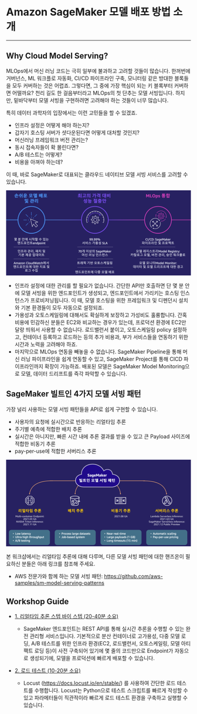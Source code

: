 # Amazon SageMaker 모델 배포 방법 소개
---

## Why Cloud Model Serving?

MLOps에서 머신 러닝 코드는 극히 일부에 불과하고 고려할 것들이 많습니다. 한꺼번에 거버넌스, ML 워크플로 자동화, CI/CD 파이프라인 구축, 모니터링 같은 방대한 블록들을 모두 커버하는 것은 어렵죠. 그렇다면, 그 중에 가장 핵심이 되는 키 블록부터 커버하면 어떨까요? 천리 길도 한 걸음부터라고 MLOps의 첫 단추는 모델 서빙입니다. 하지만, 밑바닥부터 모델 서빙을 구현하려면 고려해야 하는 것들이 너무 많습니다.

특히 데이터 과학자의 입장에서는 이런 고민들을 할 수 있겠죠.
- 인프라 설정은 어떻게 해야 하는지? 
- 갑자기 호스팅 서버가 셧다운된다면 어떻게 대처할 것인지? 
- 머신러닝 프레임워크 버전 관리는?
- 동시 접속자들이 확 몰린다면? 
- A/B 테스트는 어떻게?
- 비용을 아껴야 하는데?

이 때, 바로 SageMaker로 대표되는 클라우드 네이티브 모델 서빙 서비스를 고려할 수 있습니다.

![overview_1](img/overview_1.png)

- 인프라 설정에 대한 관리를 할 필요가 없습니다. 간단한 API만 호출하면 단 몇 분 안에 모델 서빙을 위한 엔드포인트가 생성되고, 엔드포인트에서 가리키는 호스팅 인스턴스가 프로비저닝됩니다. 이 때, 모델 호스팅을 위한 프레임워크 및 디펜던시 설치와 기본 환경들이 모두 자동으로 설정되죠.
- 가용성과 오토스케일링에 대해서도 확실하게 보장하고 가성비도 훌륭합니다. 간혹 비용에 민감하신 분들은 EC2와 비교하는 경우가 있는데, 프로덕션 환경에 EC2만 달랑 띄워서 사용할 수 없습니다. 로드밸런서 붙이고, 오토스케일링 policy 설정하고, 컨테이너 등록하고 로드하는 등의 추가 비용과, 부가 서비스들을 연동하기 위한 시간과 노력을 고려해야 하죠. 
- 마지막으로 MLOps 연동을 빼놓을 수 없습니다. SageMaker Pipeline을 통해 머신 러닝 파이프라인을 쉽게 연동할 수 있고, SageMaker Project를 통해 CICD 파이프라인까지 확장이 가능하죠. 배포된 모델은 SageMaker Model Monitoring으로 모델, 데이터 드리프트를 즉각 파악할 수 있습니다.


## SageMaker 빌트인 4가지 모델 서빙 패턴

가장 널리 사용하는 모델 서빙 패턴들을 API로 쉽게 구현할 수 있습니다.

- 사용자의 요청에 실시간으로 반응하는 리얼타임 추론
- 주기별 예측에 적합한 배치 추론
- 실시간은 아니지만, 빠른 시간 내에 추론 결과를 받을 수 있고 큰 Payload 사이즈에 적합한 비동기 추론
- pay-per-use에 적합한 서버리스 추론

![overview_2](img/overview_2.png)

본 워크샵에서는 리얼타임 추론에 대해 다루며, 다른 모델 서빙 패턴에 대한 핸즈온이 필요하신 분들은 아래 링크를 참조해 주세요.
- AWS 전문가와 함께 하는 모델 서빙 패턴: https://github.com/aws-samples/sm-model-serving-patterns

## Workshop Guide

- [1. 리얼타임 추론 스텝 바이 스텝 (20-40분 소요)](2.1.Deploy.ipynb)
    - SageMaker 엔드포인트는 REST API를 통해 실시간 추론을 수행할 수 있는 완전 관리형 서비스입니다. 기본적으로 분산 컨테이너로 고가용성, 다중 모델 로딩, A/B 테스트를 위한 인프라 환경(EC2, 로드밸런서, 오토스케일링, 모델 아티팩트 로딩 등)이 사전 구축되어 있기에 몇 줄의 코드만으로 Endpoint가 자동으로 생성되기에, 모델을 프로덕션에 빠르게 배포할 수 있습니다. 

- [2. 로드 테스트 (10-20분 소요)](2.2.Load-Testing.ipynb)
    - Locust (https://docs.locust.io/en/stable/) 를 사용하여 간단한 로드 테스트를 수행합니다. Locust는 Python으로 테스트 스크립트를 빠르게 작성할 수 있고 파라메터들이 직관적이라 빠르게 로드 테스트 환경을 구축하고 실행할 수 있습니다.